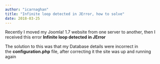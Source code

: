 ```yaml
---
author: "icarnaghan"
title: "Infinite loop detected in JError, how to solve"
date: 2018-03-25
---
```


Recently I moved my Joomla! 1.7 website from one server to another, then I received this error **Infinite loop detected in JError**

The solution to this was that my Database details were incorrect in the **configuration.php** file, after correcting it the site was up and running again

